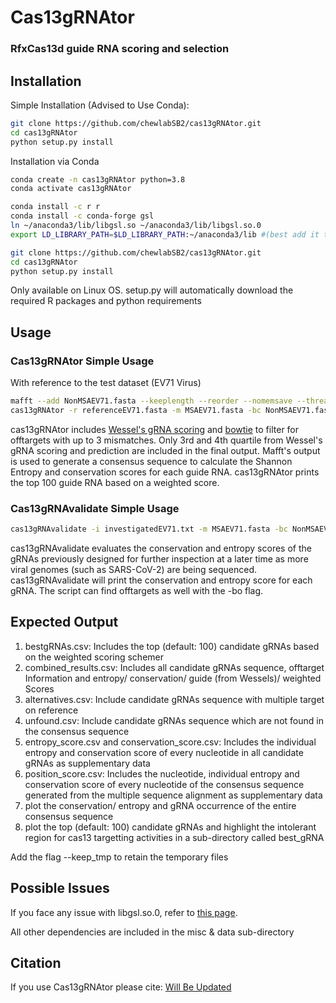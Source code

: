 # Cas13gRNAtor

### RfxCas13d guide RNA scoring and selection

Installation
------------

Simple Installation (Advised to Use Conda):
```bash
git clone https://github.com/chewlabSB2/cas13gRNAtor.git
cd cas13gRNAtor 
python setup.py install
```

Installation via Conda
```bash
conda create -n cas13gRNAtor python=3.8
conda activate cas13gRNAtor

conda install -c r r
conda install -c conda-forge gsl
ln ~/anaconda3/lib/libgsl.so ~/anaconda3/lib/libgsl.so.0
export LD_LIBRARY_PATH=$LD_LIBRARY_PATH:~/anaconda3/lib #(best add it to ~/.basrc)

git clone https://github.com/chewlabSB2/cas13gRNAtor.git
cd cas13gRNAtor 
python setup.py install
```

Only available on Linux OS. setup.py will automatically download the required R packages and python requirements

Usage
-----

### Cas13gRNAtor Simple Usage
With reference to the test dataset (EV71 Virus)
```bash
mafft --add NonMSAEV71.fasta --keeplength --reorder --nomemsave --thread $thread referenceEV71.fasta 1> MSAEV71.fasta 2> error.log
cas13gRNAtor -r referenceEV71.fasta -m MSAEV71.fasta -bc NonMSAEV71.fasta -t 8 -p cas13gRNAtor --mismatch 5 -bo Homo_sapiens.GRCh38.cdna.all.fa
```
cas13gRNAtor includes [Wessel's gRNA scoring](https://gitlab.com/sanjanalab/cas13/-/tree/master/Cas13designGuidePredictor) and [bowtie](http://bowtie-bio.sourceforge.net/manual.shtml) to filter for offtargets with up to 3 mismatches. Only 3rd and 4th quartile from Wessel's gRNA scoring and prediction are included in the final output. Mafft's output is used to generate a consensus sequence to calculate the Shannon Entropy and conservation scores for each guide RNA. cas13gRNAtor prints the top 100 guide RNA based on a weighted score. 

### Cas13gRNAvalidate Simple Usage

```bash
cas13gRNAvalidate -i investigatedEV71.txt -m MSAEV71.fasta -bc NonMSAEV71.fasta -t 8 -p cas13gRNAvalidate-test --mismatch 5 -r referenceEV71.fasta -bo Homo_sapiens.GRCh38.cdna.all.fa 
```

cas13gRNAvalidate evaluates the conservation and entropy scores of the gRNAs previously designed for further inspection at a later time as more viral genomes (such as SARS-CoV-2) are being sequenced. cas13gRNAvalidate will print the conservation and entropy score for each gRNA. The script can find offtargets as well with the -bo flag. 

Expected Output
---------------
1. bestgRNAs.csv: Includes the top (default: 100) candidate gRNAs based on the weighted scoring schemer
2. combined_results.csv: Includes all candidate gRNAs sequence, offtarget Information and entropy/ conservation/ guide (from Wessels)/ weighted Scores
3. alternatives.csv: Include candidate gRNAs sequence with multiple target on reference
4. unfound.csv: Include candidate gRNAs sequence which are not found in the consensus sequence
5. entropy_score.csv and conservation_score.csv: Includes the individual entropy and conservation score of every nucleotide in all candidate gRNAs as supplementary data
6. position_score.csv: Includes the nucleotide, individual entropy and conservation score of every nucleotide of the consensus sequence generated from the multiple sequence alignment as supplementary data 
7. plot the conservation/ entropy and gRNA occurrence of the entire consensus sequence
8. plot the top (default: 100) candidate gRNAs and highlight the intolerant region for cas13 targetting activities in a sub-directory called best_gRNA

Add the flag --keep_tmp to retain the temporary files 

Possible Issues
---------------
If you face any issue with libgsl.so.0, refer to [this page](https://stackoverflow.com/questions/22222666/error-while-loading-shared-libraries-libgsl-so-0-cannot-open-shared-object-fil). 

All other dependencies are included in the misc & data sub-directory

Citation 
--------
If you use Cas13gRNAtor please cite: [Will Be Updated]()
